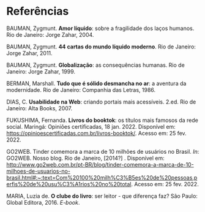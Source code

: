 # Referências
 
BAUMAN, Zygmunt. **Amor líquido**: sobre a fragilidade dos laços humanos. Rio de Janeiro: Jorge Zahar, 2004. 

BAUMAN, Zygmunt. **44 cartas do mundo líquido moderno**. Rio de Janeiro: Jorge Zahar, 2011. 

BAUMAN, Zygmunt. **Globalização**: as consequências humanas. Rio de Janeiro: Jorge Zahar, 1999. 

BERMAN, Marshall. **Tudo que é sólido desmancha no ar**: a aventura da modernidade. Rio de Janeiro: Companhia das Letras, 1986.

DIAS, C. **Usabilidade na Web**: criando portais mais acessíveis. 2.ed. Rio de Janeiro: Alta Books, 2007. 

FUKUSHIMA, Fernanda. **Livros do booktok**: os títulos mais famosos da rede social. Maringá: Opiniões certificadas, 18 jan. 2022. Disponível em: https://opinioescertificadas.com.br/livros-booktok/. Acesso em: 25 fev. 2022. 

GO2WEB. Tinder comemora a marca de 10 milhões de usuários no Brasil. *In*: GO2WEB. Nosso blog. Rio de Janeiro, [2014?] . Disponível em: http://www.go2web.com.br/pt-BR/blog/tinder-comemora-a-marca-de-10-milhoes-de-usuarios-no-brasil.html#:~:text=Com%20100%20milh%C3%B5es%20de%20pessoas,perfis%20de%20usu%C3%A1rios%20no%20total. Acesso em: 25 fev. 2022.

MARIA, Luzia de. **O clube do livro**: ser leitor - que diferença faz? São Paulo: Global Editora, 2016. *E-book*. 


